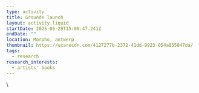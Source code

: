 ```yaml
---
type: activity
title: Grounds launch
layout: activity.liquid
startDate: 2025-05-29T15:00:47.241Z
endDate: ""
location: Morpho, antwerp
thumbnail: https://ucarecdn.com/4127277b-2372-41dd-9923-054a855847da/
tags:
  - research
research_interests:
  - artists' books
---
```

\
